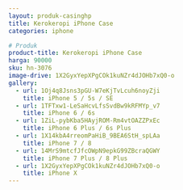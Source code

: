 ```yaml
---
layout: produk-casinghp
title: Kerokeropi iPhone Case
categories: iphone

# Produk
product-title: Kerokeropi iPhone Case
harga: 90000
sku: hn-3076
image-drive: 1X2GyxYepXPgCOk1kuNZr4dJOHb7xQ0-o
gallery:
  - url: 1Oj4q8Jsns3pGU-W7eKjTvLcuh6noyZji
    title: iPhone 5 / 5s / SE
  - url: 1TFTxw1-LeSaHcvLfsSvdBw9kRFMYp_v7
    title: iPhone 6 / 6s
  - url: 1ZiL-pybKba5HAyjROM-Rm4vtOAZZPxEc
    title: iPhone 6 Plus / 6s Plus
  - url: 1X14kbA4rreomPaHiB_9BEA6StH_spLAa
    title: iPhone 7 / 8
  - url: 14MrS9mtcfJfcOWpN9epkG99ZBcraQGWY
    title: iPhone 7 Plus / 8 Plus
  - url: 1X2GyxYepXPgCOk1kuNZr4dJOHb7xQ0-o
    title: iPhone X
---
```

